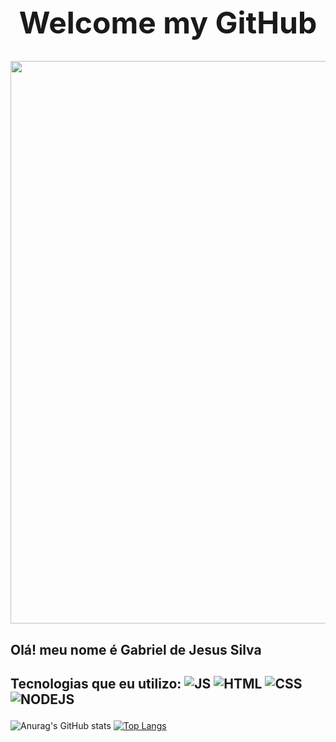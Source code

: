 

<h1 align="center"  style="Font-size:xxx-large;"><strong>Welcome my GitHub </strong></h1>

  <div align="center"> <img  src="https://gifs.eco.br/wp-content/uploads/2022/06/gifs-de-anime-lofi-9.gif"  width="900"></div>
<h2> Olá! meu nome é Gabriel de Jesus Silva</h2>


  <h2>

  Tecnologias que eu utilizo: 
 ![JS](https://img.shields.io/badge/JavaScript-F7DF1E?style=for-the-badge&logo=javascript&logoColor=black) 
 ![HTML](https://img.shields.io/badge/HTML5-E34F26?style=for-the-badge&logo=html5&logoColor=white)
![CSS](https://img.shields.io/badge/CSS3-1572B6?style=for-the-badge&logo=css3&logoColor=white)
![NODEJS](https://img.shields.io/badge/Node.js-43853D?style=for-the-badge&logo=node.js&logoColor=white) 
 
  </h2>

![Anurag's GitHub stats](https://github-readme-stats.vercel.app/api?username=Gjsouls&theme=highcontrast&show_icons=true) [![Top Langs](https://github-readme-stats.vercel.app/api/top-langs/?username=Gjsouls&layout=compact&theme=highcontrast&show_icons=true)](https://github.com/anuraghazra/github-readme-stats)

<!-- <h1><strong>Contato:</Strong></h1>

<div>
<a target="blank" href="https://discord.com/channels/@meGJ%20DSF#1295"><img src="https://img.shields.io/badge/My_discord:_GJDSF%2321295_-7289DA?style=for-the-badge&logo=discord&logoColor=white"></a>
<a target="blank" href="https://steamcommunity.com/profiles/76561199252448844/home/"><img src="https://img.shields.io/badge/Steam: Gjsouls-000000?style=for-the-badge&logo=steam&logoColor=white"></a>
</div> -->
